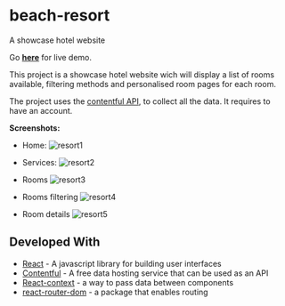 # beach-resort
A showcase hotel website

Go **[here](https://harry-chalcraft-beach-resort.herokuapp.com/)** for live demo.

This project is a showcase hotel website wich will display a list of rooms available, filtering methods and personalised room pages for each room.

The project uses the [contentful API](https://www.contentful.com/), to collect all the data. It requires to have an account.

**Screenshots:**
* Home:
![resort1](https://i.ibb.co/W0By189/resort1.png)


* Services:
![resort2](https://i.ibb.co/wS9Vbcr/resort2.png)


* Rooms
![resort3](https://i.ibb.co/7RmJ0Xt/resort3.png)


* Rooms filtering
![resort4](https://i.ibb.co/Bf0qQPp/resort4.png)


* Room details
![resort5](https://i.ibb.co/GMTFKcj/resort5.png)

## Developed With

* [React](https://reactjs.org/) - A javascript library for building user interfaces
* [Contentful](https://www.contentful.com/) - A free data hosting service that can be used as an API
* [React-context](https://reactjs.org/docs/context.html#reactcreatecontext) - a way to pass data between components
* [react-router-dom](https://www.npmjs.com/package/react-router-dom) - a package that enables routing

